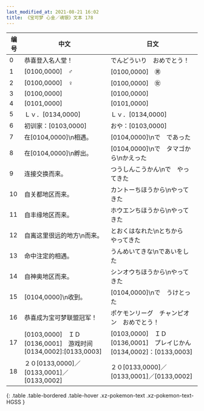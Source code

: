 ```yaml
---
last_modified_at: 2021-08-21 16:02
title: 《宝可梦 心金／魂银》文本 178
---
```

| 编号 | 中文 | 日文 |
| ---- | ---- | ---- |
| 0 | 恭喜登入名人堂！ | でんどういり　おめでとう！ |
| 1 | [0100,0000]　♂ | [0100,0000]　㊚ |
| 2 | [0100,0000]　♀ | [0100,0000]　㊛ |
| 3 | [0100,0000] | [0100,0000] |
| 4 | [0101,0000] | [0101,0000] |
| 5 | Ｌｖ．[0134,0000] | Ｌｖ．[0134,0000] |
| 6 | 初训家：[0103,0000] | おや：[0103,0000] |
| 7 | 在[0104,0000]\n相遇。 | [0104,0000]\nで　であった |
| 8 | 在[0104,0000]\n孵出。 | [0104,0000]\nで　タマゴから\nかえった |
| 9 | 连接交换而来。 | つうしんこうかん\nで　やってきた |
| 10 | 自关都地区而来。 | カントーちほうから\nやってきた |
| 11 | 自丰缘地区而来。 | ホウエンちほうから\nやってきた |
| 12 | 自离这里很远的地方\n而来。 | とおくはなれた\nとちから　やってきた |
| 13 | 命中注定的相遇。 | うんめいてきな\nであいをした |
| 14 | 自神奥地区而来。 | シンオウちほうから\nやってきた |
| 15 | [0104,0000]\n收到。 | [0104,0000]\nで　うけとった |
| 16 | 恭喜成为宝可梦联盟冠军！ | ポケモンリーグ　チャンピオン　おめでとう！ |
| 17 | [0103,0000]　ＩＤ[0136,0001]　游戏时间[0134,0002]:[0133,0003] | [0103,0000]　ＩＤ[0136,0001]　プレイじかん[0134,0002]：[0133,0003] |
| 18 | ２０[0133,0000]／[0133,0001]／[0133,0002] | ２０[0133,0000]／[0133,0001]／[0133,0002] |
{: .table .table-bordered .table-hover .xz-pokemon-text .xz-pokemon-text-HGSS }